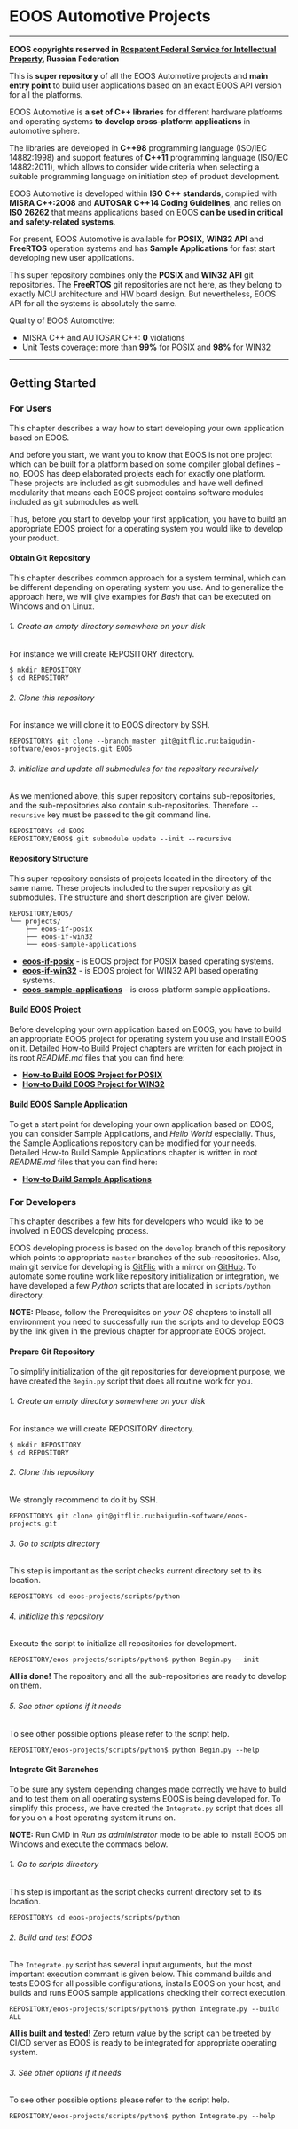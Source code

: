 # EOOS Automotive Projects
---

**EOOS copyrights reserved in [Rospatent Federal Service for Intellectual Property](https://www1.fips.ru/registers-doc-view/fips_servlet?DB=EVM&DocNumber=2017664105&TypeFile=html), Russian Federation**

This is **super repository** of all the EOOS Automotive projects and **main entry point** to build 
user applications based on an exact EOOS API version for all the platforms.

EOOS Automotive is **a set of C++ libraries** for different hardware platforms and operating systems 
**to develop cross-platform applications** in automotive sphere.

The libraries are developed in **C++98** programming language (ISO/IEC 14882:1998) and support features 
of **C++11** programming language (ISO/IEC 14882:2011), which allows to consider wide criteria when 
selecting a suitable programming language on initiation step of product development.

EOOS Automotive is developed within **ISO C++ standards**, complied with **MISRA C++:2008** and 
**AUTOSAR C++14 Coding Guidelines**, and relies on **ISO 26262** that means applications based 
on EOOS **can be used in critical and safety-related systems**.

For present, EOOS Automotive is available for **POSIX**, **WIN32 API** and **FreeRTOS** operation 
systems and has **Sample Applications** for fast start developing new user applications.

This super repository combines only the **POSIX** and **WIN32 API** git repositories.
The **FreeRTOS** git repositories are not here, as they belong to exactly MCU architecture 
and HW board design. But nevertheless, EOOS API for all the systems is absolutely the same.

Quality of EOOS Automotive:

- MISRA C++ and AUTOSAR C++: **0** violations
- Unit Tests coverage: more than **99%** for POSIX and **98%** for WIN32

---


## Getting Started


### For Users

This chapter describes a way how to start developing your own application based on EOOS.

And before you start, we want you to know that EOOS is not one project which can be built 
for a platform based on some compiler global defines – no, EOOS has deep elaborated projects 
each for exactly one platform. These projects are included as git submodules and have well 
defined modularity that means each EOOS project contains software modules included as 
git submodules as well. 

Thus, before you start to develop your first application, you have to build an appropriate EOOS project 
for a operating system you would like to develop your product.



#### Obtain Git Repository

This chapter describes common approach for a system terminal, which can be different depending on 
operating system you use. And to generalize the approach here, we will give examples for *Bash* 
that can be executed on Windows and on Linux.

###### 1. Create an empty directory somewhere on your disk

For instance we will create REPOSITORY directory.

```
$ mkdir REPOSITORY
$ cd REPOSITORY
```

###### 2. Clone this repository

For instance we will clone it to EOOS directory by SSH.

```
REPOSITORY$ git clone --branch master git@gitflic.ru:baigudin-software/eoos-projects.git EOOS
```

###### 3. Initialize and update all submodules for the repository recursively

As we mentioned above, this super repository contains sub-repositories, and the sub-repositories also 
contain sub-repositories. Therefore `--recursive` key must be passed to the git command line.

```
REPOSITORY$ cd EOOS
REPOSITORY/EOOS$ git submodule update --init --recursive
```



#### Repository Structure

This super repository consists of projects located in the directory of the same name. 
These projects included to the super repository as git submodules. The structure and short 
description are given below.

```
REPOSITORY/EOOS/
└── projects/
    ├── eoos-if-posix
    ├── eoos-if-win32
    └── eoos-sample-applications
```

- **[eoos-if-posix](https://gitflic.ru/project/baigudin-software/eoos-project-if-posix)** - is EOOS project for POSIX based operating systems.
- **[eoos-if-win32](https://gitflic.ru/project/baigudin-software/eoos-project-if-win32)** - is EOOS project for WIN32 API based operating systems.
- **[eoos-sample-applications](https://gitflic.ru/project/baigudin-software/eoos-project-sample-applications)** - is cross-platform sample applications.



#### Build EOOS Project

Before developing your own application based on EOOS, you have to build an appropriate EOOS project 
for operating system you use and install EOOS on it. Detailed How-to Build Project chapters are 
written for each project in its root *README.md* files that you can find here:

- **[How-to Build EOOS Project for POSIX](https://gitflic.ru/project/baigudin-software/eoos-project-if-posix/blob?file=README.md)**
- **[How-to Build EOOS Project for WIN32](https://gitflic.ru/project/baigudin-software/eoos-project-if-win32/blob?file=README.md)**



#### Build EOOS Sample Application

To get a start point for developing your own application based on EOOS, you can consider 
Sample Applications, and *Hello World* especially. Thus, the Sample Applications repository 
can be modified for your needs. Detailed How-to Build Sample Applications chapter is written 
in root *README.md* files that you can find here:

- **[How-to Build Sample Applications](https://gitflic.ru/project/baigudin-software/eoos-project-sample-applications/blob?file=README.md)**




### For Developers

This chapter describes a few hits for developers who would like to be involved in EOOS developing process.

EOOS developing process is based on the `develop` branch of this repository which points to 
appropriate `master` branches of the sub-repositories. Also, main git service for developing is 
[GitFlic](https://gitflic.ru/project/baigudin-software/eoos-projects) with a mirror on 
[GitHub](https://github.com/baigudin-software/eoos-projects). To automate some routine work like 
repository initialization or integration, we have developed a few *Python* scripts that are 
located in `scripts/python` directory.

**NOTE:**  Please, follow the Prerequisites on *your OS* chapters to install all environment you need 
to successfully run the scripts and to develop EOOS by the link given in the previous chapter 
for appropriate EOOS project.



#### Prepare Git Repository

To simplify initialization of the git repositories for development purpose, we have created 
the `Begin.py` script that does all routine work for you.


###### 1. Create an empty directory somewhere on your disk

For instance we will create REPOSITORY directory.

```
$ mkdir REPOSITORY
$ cd REPOSITORY
```

###### 2. Clone this repository

We strongly recommend to do it by SSH.

```
REPOSITORY$ git clone git@gitflic.ru:baigudin-software/eoos-projects.git
```

###### 3. Go to scripts directory

This step is important as the script checks current directory set to its location.

```
REPOSITORY$ cd eoos-projects/scripts/python
```

###### 4. Initialize this repository

Execute the script to initialize all repositories for development.

```
REPOSITORY/eoos-projects/scripts/python$ python Begin.py --init
```

**All is done!** The repository and all the sub-repositories are ready to develop on them.

###### 5. See other options if it needs

To see other possible options please refer to the script help.

```
REPOSITORY/eoos-projects/scripts/python$ python Begin.py --help
```



#### Integrate Git Baranches

To be sure any system depending changes made correctly we have to build and to test them 
on all operating systems EOOS is being developed for. To simplify this process, we have created 
the `Integrate.py` script that does all for you on a host operating system it runs on.

**NOTE:** Run CMD in *Run as administrator* mode to be able to install EOOS on Windows and 
execute the commads below.

###### 1. Go to scripts directory

This step is important as the script checks current directory set to its location.

```
REPOSITORY$ cd eoos-projects/scripts/python
```

###### 2. Build and test EOOS

The `Integrate.py` script has several input arguments, but the most important execution 
commant is given below. This command builds and tests EOOS for all possible configurations, installs
EOOS on your host, and builds and runs EOOS sample applications checking their correct execution.

```
REPOSITORY/eoos-projects/scripts/python$ python Integrate.py --build ALL
```

**All is built and tested!** Zero return value by the script can be treeted by CI/CD server 
as EOOS is ready to be integrated for appropriate operating system.

###### 3. See other options if it needs

To see other possible options please refer to the script help.

```
REPOSITORY/eoos-projects/scripts/python$ python Integrate.py --help
```

